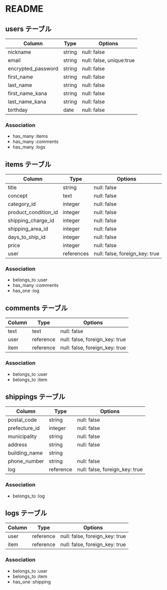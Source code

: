 # README

## users テーブル

| Column               | Type   | Options                  |
| -------------------- | ------ | ------------------------ |
| nickname             | string | null: false              |
| email                | string | null: false, unique:true |
| encrypted_password   | string | null: false              |
| first_name           | string | null: false              |
| last_name            | string | null: false              |
| first_name_kana      | string | null: false              |
| last_name_kana       | string | null: false              |
| birthday             | date   | null: false              |

### Association

- has_many :items
- has_many :comments
- has_many :logs

## items テーブル

| Column               | Type         | Options                        |
| -------------------- | ------------ | ------------------------------ |
| title                | string       | null: false                    |
| concept              | text         | null: false                    |
| category_id          | integer      | null: false                    |
| product_condition_id | integer      | null: false                    |
| shipping_charge_id   | integer      | null: false                    |
| shipping_area_id     | integer      | null: false                    |
| days_to_ship_id      | integer      | null: false                    |
| price                | integer      | null: false                    |
| user                 | references   | null: false, foreign_key: true |

### Association

- belongs_to :user
- has_many :comments
- has_one :log

## comments テーブル

| Column | Type      | Options                        |
| ------ | --------- | ------------------------------ |
| text   | text      | null: false                    |
| user   | reference | null: false, foreign_key: true |
| item   | reference | null: false, foreign_key: true |

### Association

- belongs_to :user
- belongs_to :item

## shippings テーブル

| Column                 | Type      | Options                        |
| ---------------------- | --------- | ------------------------------ |
| postal_code            | string    | null: false                    |
| prefecture_id          | integer   | null: false                    |
| municipality           | string    | null: false                    |
| address                | string    | null: false                    |
| building_name          | string    |                                |
| phone_number           | string    | null: false                    |
| log                   | reference | null: false, foreign_key: true |

### Association

- belongs_to :log

## logs テーブル

| Column                 | Type      | Options                        |
| ---------------------- | --------- | ------------------------------ |
| user                   | reference | null: false, foreign_key: true |
| item                   | reference | null: false, foreign_key: true |

### Association

- belongs_to :user
- belongs_to :item
- has_one :shipping